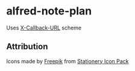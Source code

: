 # alfred-note-plan

Uses [X-Callback-URL](https://noteplan.co/faq/General/X-Callback-Url%20Scheme/) scheme

## Attribution

Icons made by [Freepik](https://www.flaticon.com/authors/freepik) from [Stationery Icon Pack](https://www.flaticon.com/packs/stationery-34)
